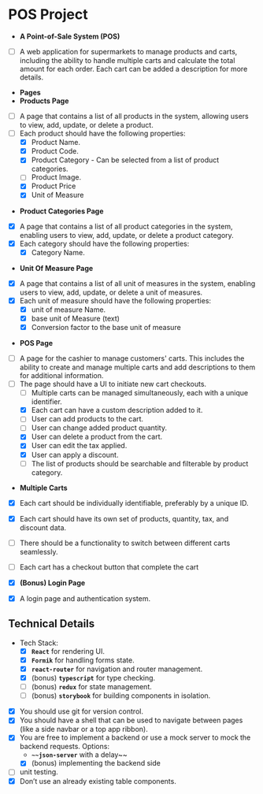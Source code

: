 # **POS Project**

- **A Point-of-Sale System (POS)**
- [ ]  A web application for supermarkets to manage products and carts, including the ability to handle multiple carts and calculate the total amount for each order. Each cart can be added a description for more details.
- **Pages**
- **Products Page**
- [ ]  A page that contains a list of all products in the system, allowing users to view, add, update, or delete a product.
- [ ]  Each product should have the following properties:
    - [x]  Product Name.
    - [x]  Product Code.
    - [x]  Product Category - Can be selected from a list of product categories.
    - [ ]  Product Image.
    - [x]  Product Price
    - [x]  Unit of Measure

- **Product Categories Page**
- [x]  A page that contains a list of all product categories in the system, enabling users to view, add, update, or delete a product category.
- [x]  Each category should have the following properties:
    - [x]  Category Name.

- **Unit Of Measure Page**
- [x]  A page that contains a list of all unit of measures in the system, enabling users to view, add, update, or delete a unit of measures.
- [x]  Each unit of measure should have the following properties:
    - [x]  unit of measure Name.
    - [x]  base unit of Measure (text)
    - [x]  Conversion factor to the base unit of measure

- **POS Page**
- [ ]  A page for the cashier to manage customers' carts. This includes the ability to create and manage multiple carts and add descriptions to them for additional information.
- [ ]  The page should have a UI to initiate new cart checkouts.
    - [ ]  Multiple carts can be managed simultaneously, each with a unique identifier.
    - [x]  Each cart can have a custom description added to it.
    - [ ]  User can add products to the cart.
    - [ ]  User can change added product quantity.
    - [x]  User can delete a product from the cart.
    - [x]  User can edit the tax applied.
    - [x]  User can apply a discount.
    - [ ]  The list of products should be searchable and filterable by product category.
    
- **Multiple Carts**
- [x]  Each cart should be individually identifiable, preferably by a unique ID.
- [x]  Each cart should have its own set of products, quantity, tax, and discount data.
- [ ]  There should be a functionality to switch between different carts seamlessly.
- [ ]  Each cart has a checkout button that complete the cart

- [x]  **(Bonus) Login Page**
- [x]  A login page and authentication system.

## **Technical Details**

- Tech Stack:
    - [x]  **`React`** for rendering UI.
    - [x]  **`Formik`** for handling forms state.
    - [x]  **`react-router`** for navigation and router management.
    - [x]  (bonus) **`typescript`** for type checking.
    - [ ]  (bonus) **`redux`** for state management.
    - [ ]  (bonus) **`storybook`** for building components in isolation.
- [x]  You should use git for version control.
- [x]  You should have a shell that can be used to navigate between pages (like a side navbar or a top app ribbon).
- [x]  You are free to implement a backend or use a mock server to mock the backend requests. Options:
    - **`~~json-server`** with a delay~~
    - [x]  (bonus) implementing the backend side
- [ ]  unit testing.
- [x]  Don’t use an already existing table components.